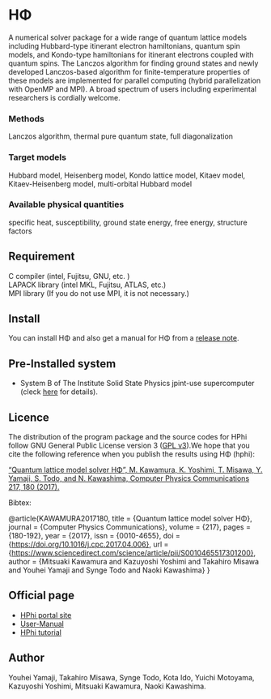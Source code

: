 HΦ
====

A numerical solver package for a wide range of quantum lattice models including Hubbard-type itinerant electron hamiltonians, quantum spin models, and Kondo-type hamiltonians for itinerant electrons coupled with quantum spins. The Lanczos algorithm for finding ground states and newly developed Lanczos-based algorithm for finite-temperature properties of these models are implemented for parallel computing (hybrid parallelization with OpenMP and MPI). A broad spectrum of users including experimental researchers is cordially welcome.

### Methods
Lanczos algorithm, thermal pure quantum state, full diagonalization  

### Target models
Hubbard model, Heisenberg model, Kondo lattice model, Kitaev model, Kitaev-Heisenberg model, multi-orbital Hubbard model

### Available physical quantities
specific heat, susceptibility, ground state energy, free energy, structure factors


## Requirement
C compiler (intel, Fujitsu, GNU, etc. )  
LAPACK library (intel MKL, Fujitsu, ATLAS, etc.)  
MPI library (If you do not use MPI, it is not necessary.)

## Install

You can install HΦ and also get a manual for HΦ from a [release note](https://github.com/issp-center-dev/HPhi/releases).

## Pre-Installed system
- System B of The Institute Solid State Physics jpint-use supercomputer (cleck [here](http://www.issp.u-tokyo.ac.jp/supercom/visitor/x92nxz/hphi) for details).

## Licence

The distribution of the program package and the source codes for HPhi follow GNU General Public License version 3 ([GPL v3](http://www.gnu.org/licenses/gpl-3.0.en.html)).We hope that you cite the following reference when you publish the results using HΦ (hphi):

[“Quantum lattice model solver HΦ”, M. Kawamura, K. Yoshimi, T. Misawa, Y. Yamaji, S. Todo, and N. Kawashima, Computer Physics Communications 217, 180 (2017).](https://github.com/issp-center-dev/HPhi/edit/master/README.md)

Bibtex:

@article{KAWAMURA2017180,
title = {Quantum lattice model solver HΦ},
journal = {Computer Physics Communications},
volume = {217},
pages = {180-192},
year = {2017},
issn = {0010-4655},
doi = {https://doi.org/10.1016/j.cpc.2017.04.006},
url = {https://www.sciencedirect.com/science/article/pii/S0010465517301200},
author = {Mitsuaki Kawamura and Kazuyoshi Yoshimi and Takahiro Misawa and Youhei Yamaji and Synge Todo and Naoki Kawashima}
}



## Official page
- [HPhi portal site](https://www.pasums.issp.u-tokyo.ac.jp/hphi/en)
- [User-Manual](https://www.pasums.issp.u-tokyo.ac.jp/hphi/en/doc/manual)
- [HPhi tutorial](https://issp-center-dev.github.io/HPhi/manual/develop/tutorial/en/html/index.html)

## Author
Youhei Yamaji, Takahiro Misawa, Synge Todo, Kota Ido, Yuichi Motoyama, Kazuyoshi Yoshimi, Mitsuaki Kawamura, Naoki Kawashima.
